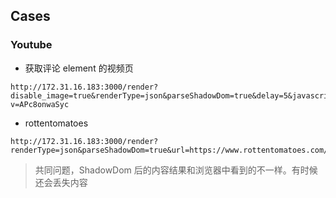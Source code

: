 


## Cases

### Youtube

* 获取评论 element 的视频页

~~~
http://172.31.16.183:3000/render?disable_image=true&renderType=json&parseShadowDom=true&delay=5&javascript=scrollBy(0,%20400);&url=https://www.youtube.com/watch?v=APc8onwaSyc
~~~

* rottentomatoes

~~~
http://172.31.16.183:3000/render?renderType=json&parseShadowDom=true&url=https://www.rottentomatoes.com/m/the_nun_ii
~~~


> 共同问题，ShadowDom 后的内容结果和浏览器中看到的不一样。有时候还会丢失内容